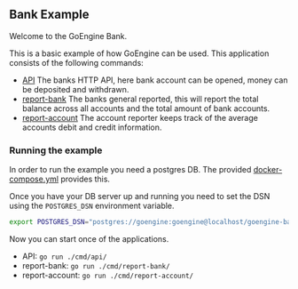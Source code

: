 ## Bank Example

Welcome to the GoEngine Bank. 

This is a basic example of how GoEngine can be used. This application consists of the following commands:
- [API](cmd/api) The banks HTTP API, here bank account can be opened, money can be deposited and withdrawn.
- [report-bank](cmd/report-bank) The banks general reported, this will report the total balance across all accounts and the total amount of bank accounts.
- [report-account](cmd/report-account) The account reporter keeps track of the average accounts debit and credit information.  

### Running the example

In order to run the example you need a postgres DB. The provided [docker-compose.yml](docker-compose.yml) provides this. 

Once you have your DB server up and running you need to set the DSN using the `POSTGRES_DSN` environment variable.
```bash   
export POSTGRES_DSN="postgres://goengine:goengine@localhost/goengine-bank?sslmode=disable&client_encoding=UTF8"
```

Now you can start once of the applications.
- API: `go run ./cmd/api/` 
- report-bank: `go run ./cmd/report-bank/`
- report-account: `go run ./cmd/report-account/`

